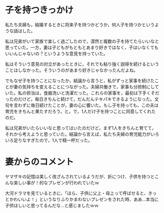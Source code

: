 # 子を持つきっかけ

私たち夫婦も，結婚するときに将来子を持つかどうか，何人子を持つかというような話はした。

私は兄弟がいて家族で楽しく過ごしたので，漠然と複数の子を持てたらいいなと思っていた。一方，妻は子どもがもともとあまり好きではなく，子はいなくてもいいんじゃないの？というような意見を持っていた。

私はそういう意見の対立があったときに，それでも粘り強く説得を続けるということはしなかった。そういうのがあまり好きじゃなかったんだよね。

でもなぜ子を持つことになったか，結論から言うと，私がずっと家事を続けたことが妻の気持ちを変えることにつながった。夫婦共働きで，家事も分担制にしていた。私の担当は，食器洗いと洗濯だった。これらの家事を，最初は下手くそだったのだけど，毎日きちんと続けて，だんだんテキパキできるようになった。文句を言わずに毎日続けたことが，妻の心に響いた。もし子を持っても，この夫は育児をきちんと果たすだろう，と。で，1人だけ子を持つことに同意してくれたのだ。

私は兄弟がいたらいいなと思ってはいたのだけど，まず1人をきちんと育てて，それから考えようと思っていた。結論から言えば，私たち夫婦の育児能力がいろいろ足りなすぎたので，1人で精一杯だった。

# 妻からのコメント

ヤマザキの記憶は美しく改ざんされているようだが、折につけ、子供を持つとこんな楽しい事が！的なプレゼンが行われていたｗ

大河ドラマを見ているときに、「ほら、子供に父上・母上って呼ばせると、きっとかわいいよ！」というなりふりかまわないプレゼンをされた時、ああ…本当に子供ほしいと思ってるんだな…と感じましたｗｗ

